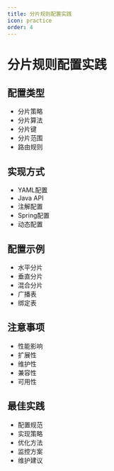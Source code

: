 ```yaml
---
title: 分片规则配置实践
icon: practice
order: 4
---
```


# 分片规则配置实践

## 配置类型
- 分片策略
- 分片算法
- 分片键
- 分片范围
- 路由规则

## 实现方式
- YAML配置
- Java API
- 注解配置
- Spring配置
- 动态配置

## 配置示例
- 水平分片
- 垂直分片
- 混合分片
- 广播表
- 绑定表

## 注意事项
- 性能影响
- 扩展性
- 维护性
- 兼容性
- 可用性

## 最佳实践
- 配置规范
- 实现策略
- 优化方法
- 监控方案
- 维护建议
